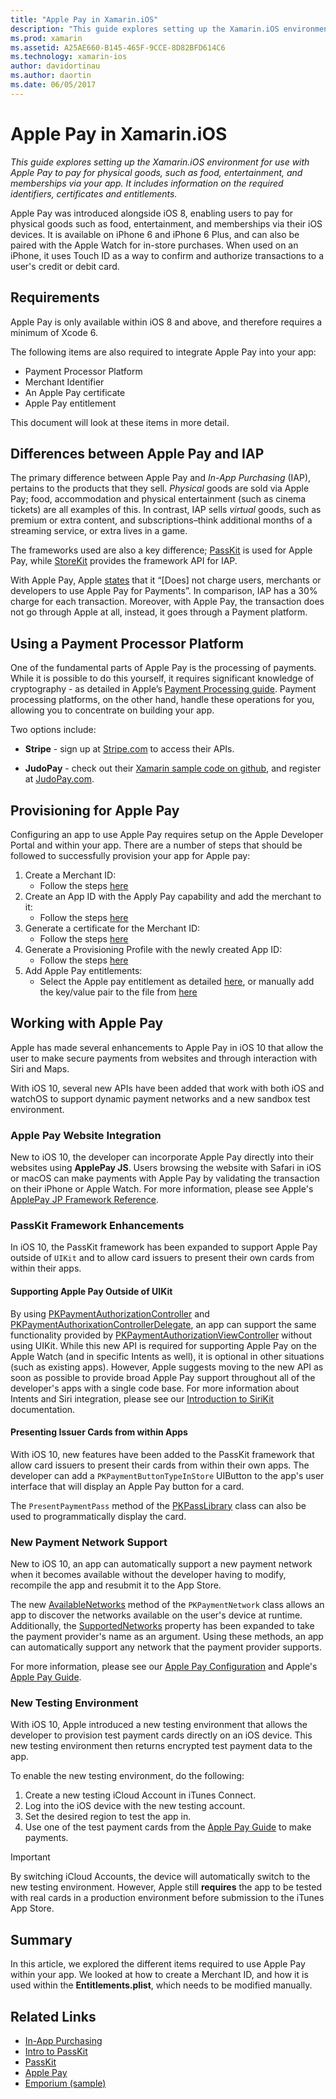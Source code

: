 ```yaml
---
title: "Apple Pay in Xamarin.iOS"
description: "This guide explores setting up the Xamarin.iOS environment for use with Apple Pay to pay for physical goods, such as food, entertainment, and memberships via your app. It includes information on the required identifiers, certificates and entitlements."
ms.prod: xamarin
ms.assetid: A25AE660-B145-465F-9CCE-8D82BFD614C6
ms.technology: xamarin-ios
author: davidortinau
ms.author: daortin
ms.date: 06/05/2017
---
```


# Apple Pay in Xamarin.iOS

_This guide explores setting up the Xamarin.iOS environment for use with Apple Pay to pay for physical goods, such as food, entertainment, and memberships via your app. It includes information on the required identifiers, certificates and entitlements._

Apple Pay was introduced alongside iOS 8, enabling users to pay for physical goods such as food,
entertainment, and memberships via their iOS devices. It is available on iPhone 6 and iPhone 6 Plus, and can also be paired with the Apple Watch for in-store purchases. When used on an iPhone, it uses Touch ID as a way to confirm and
authorize transactions to a user's credit or debit card.

## Requirements

Apple Pay is only available within iOS 8 and above, and therefore requires a minimum of Xcode 6.

The following items are also required to integrate Apple Pay into your app:

- Payment Processor Platform
- Merchant Identifier
- An Apple Pay certificate
- Apple Pay entitlement

This document will look at these items in more detail.

## Differences between Apple Pay and IAP

The primary difference between Apple Pay and *In-App Purchasing* (IAP), pertains to the products that
they sell. *Physical* goods are sold via Apple Pay; food, accommodation and physical entertainment
(such as cinema tickets) are all examples of this. In contrast, IAP sells *virtual* goods, such as premium or extra content, and subscriptions–think additional months of a streaming service, or extra lives in a game.

The frameworks used are also a key difference;
[PassKit](https://developer.apple.com/library/ios/documentation/PassKit/Reference/PKPaymentAuthorizationViewController_Ref/) is used for Apple Pay, while
[StoreKit](https://developer.apple.com/library/ios/documentation/PassKit/Reference/PKPaymentAuthorizationViewController_Ref/) provides the framework API for IAP.

With Apple Pay, Apple [states](https://developer.apple.com/apple-pay/Getting-Started-with-Apple-Pay.pdf) that it “[Does] not charge users, merchants or developers to use Apple Pay
for Payments”. In comparison, IAP has a 30% charge for each transaction. Moreover, with Apple Pay, the
transaction does not go through Apple at all, instead, it goes through a Payment platform.

## Using a Payment Processor Platform

One of the fundamental parts of Apple Pay is the processing of payments. While it
is possible to do this yourself, it requires significant knowledge of
cryptography - as detailed in Apple’s [Payment Processing guide](https://developer.apple.com/library/ios/ApplePay_Guide/ProcessPayment.html).
Payment processing platforms, on the other hand, handle these operations for you, allowing you
to concentrate on building your app.

Two options include:

- **Stripe** - sign up at [Stripe.com](https://stripe.com/) to access their APIs.

- **JudoPay** - check out their [Xamarin sample code on github](https://github.com/Judopay/Xamarin-Sample-App), and register at
[JudoPay.com](https://www.judopay.com/).

## Provisioning for Apple Pay

Configuring an app to use Apple Pay requires setup on the Apple Developer Portal and within your app. There are a number of steps that should be followed to successfully provision your app for Apple pay:

1. Create a Merchant ID:
    - Follow the steps [here](~/ios/deploy-test/provisioning/capabilities/apple-pay-capabilities.md#merchantid)
2. Create an App ID with the Apply Pay capability and add the merchant to it:
    - Follow the steps [here](~/ios/deploy-test/provisioning/capabilities/apple-pay-capabilities.md#appid)
3. Generate a certificate for the Merchant ID:
    - Follow the steps [here](~/ios/deploy-test/provisioning/capabilities/apple-pay-capabilities.md#certificate)
4. Generate a Provisioning Profile with the newly created App ID:
    - Follow the steps [here](~/ios/get-started/installation/device-provisioning/manual-provisioning.md#provisioning)
5. Add Apple Pay entitlements:
    - Select the Apple pay entitlement as detailed [here](~/ios/deploy-test/provisioning/entitlements.md), or manually add the key/value pair to the file from [here](~/ios/deploy-test/provisioning/entitlements.md)

## Working with Apple Pay

Apple has made several enhancements to Apple Pay in iOS 10 that allow the user to make secure payments from websites and through interaction with Siri and Maps.

With iOS 10, several new APIs have been added that work with both iOS and watchOS to support dynamic payment networks and a new sandbox test environment.

### Apple Pay Website Integration

New to iOS 10, the developer can incorporate Apple Pay directly into their websites using **ApplePay JS**. Users browsing the website with Safari in iOS or macOS can make payments with Apple Pay by validating the transaction on their iPhone or Apple Watch. For more information, please see Apple's [ApplePay JP Framework Reference](https://developer.apple.com/reference/applepayjs).

### PassKit Framework Enhancements

In iOS 10, the PassKit framework has been expanded to support Apple Pay outside of `UIKit` and to allow card issuers to present their own cards from within their apps.

#### Supporting Apple Pay Outside of UIKit

By using [PKPaymentAuthorizationController](https://developer.apple.com/reference/passkit/pkpaymentauthorizationcontroller) and [PKPaymentAuthorixationControllerDelegate](https://developer.apple.com/reference/passkit/pkpaymentauthorizationcontrollerdelegate), an app can support the same functionality provided by [PKPaymentAuthorizationViewController](https://developer.apple.com/reference/passkit/pkpaymentauthorizationviewcontroller) without using UIKit. While this new API is required for supporting Apple Pay on the Apple Watch (and in specific Intents as well), it is optional in other situations (such as existing apps). However, Apple suggests moving to the new API as soon as possible to provide broad Apple Pay support throughout all of the developer's apps with a single code base. For more information about Intents and Siri integration, please see our [Introduction to SiriKit](~/ios/platform/sirikit/index.md) documentation.

#### Presenting Issuer Cards from within Apps

With iOS 10, new features have been added to the PassKit framework that allow card issuers to present their cards from within their own apps. The developer can add a `PKPaymentButtonTypeInStore` UIButton to the app's user interface that will display an Apple Pay button for a card.

The `PresentPaymentPass` method of the [PKPassLibrary](https://developer.apple.com/reference/passkit/pkpasslibrary) class can also be used to programmatically display the card.

### New Payment Network Support

New to iOS 10, an app can automatically support a new payment network when it becomes available without the developer having to modify, recompile the app and resubmit it to the App Store.

The new [AvailableNetworks](https://developer.apple.com/reference/passkit/pkpaymentrequest/1833288-availablenetworks) method of the `PKPaymentNetwork` class allows an app to discover the networks available on the user's device at runtime. Additionally, the [SupportedNetworks](https://developer.apple.com/reference/passkit/pkpaymentrequest/1619329-supportednetworks) property has been expanded to take the payment provider's name as an argument. Using these methods, an app can automatically support any network that the payment provider supports.

For more information, please see our [Apple Pay Configuration](~/ios/platform/apple-pay.md) and Apple's [Apple Pay Guide](https://developer.apple.com/apple-pay/).

### New Testing Environment

With iOS 10, Apple introduced a new testing environment that allows the developer to provision test payment cards directly on an iOS device. This new testing environment then returns encrypted test payment data to the app.

To enable the new testing environment, do the following:

1. Create a new testing iCloud Account in iTunes Connect.
2. Log into the iOS device with the new testing account.
3. Set the desired region to test the app in.
4. Use one of the test payment cards from the [Apple Pay Guide](https://developer.apple.com/apple-pay/) to make payments.

> [!IMPORTANT]
> By switching iCloud Accounts, the device will automatically switch to the new testing environment. However, Apple still **requires** the app to be tested with real cards in a production environment before submission to the iTunes App Store.

## Summary

In this article, we explored the different items required to use Apple Pay within your app. We
looked at how to create a Merchant ID, and how it is used within the **Entitlements.plist**, which needs to be modified manually.

## Related Links

- [In-App Purchasing](~/ios/platform/in-app-purchasing/index.md)
- [Intro to PassKit](~/ios/platform/passkit.md)
- [PassKit](https://developer.apple.com/library/ios/documentation/PassKit/Reference/PKPaymentAuthorizationViewController_Ref/)
- [Apple Pay](https://developer.apple.com/apple-pay/)
- [Emporium (sample)](https://docs.microsoft.com/samples/xamarin/ios-samples/ios9-emporium)
